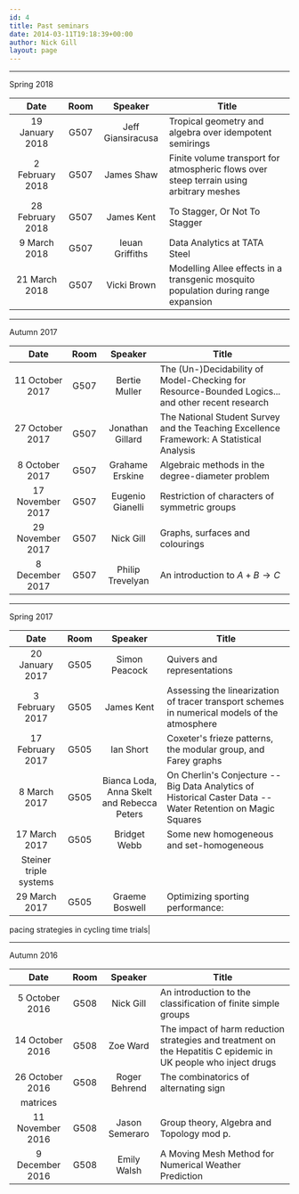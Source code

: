 ```yaml
---
id: 4
title: Past seminars
date: 2014-03-11T19:18:39+00:00
author: Nick Gill
layout: page
---
```


---

Spring 2018

| Date | Room | Speaker | Title |
|:----:|:----:|:-------:|--------|
|19 January 2018| G507 |Jeff Giansiracusa|Tropical geometry and algebra over idempotent semirings|
|2 February 2018| G507 |James Shaw|Finite volume transport for atmospheric flows over steep terrain using arbitrary meshes|
|28 February 2018| G507 |James Kent|To Stagger, Or Not To Stagger|
|9 March 2018| G507|Ieuan Griffiths|Data Analytics at TATA Steel|
|21 March 2018| G507 |Vicki Brown|Modelling Allee effects in a transgenic mosquito population during range expansion|

---

Autumn 2017 

| Date | Room | Speaker | Title |
|:----:|:----:|:-------:|--------|
|11 October 2017| G507 |Bertie Muller|The (Un-)Decidability of Model-Checking for Resource-Bounded Logics... and other recent research |
|27 October 2017| G507 |Jonathan Gillard|The National Student Survey and the Teaching Excellence Framework: A Statistical Analysis|
|8 October 2017| G507 |Grahame Erskine|Algebraic methods in the degree-diameter problem|
|17 November 2017| G507|Eugenio Gianelli|Restriction of characters of symmetric groups|
|29 November 2017| G507 |Nick Gill|Graphs, surfaces and colourings|
|8 December 2017| G507 |Philip Trevelyan|An introduction to $A+B\to C$|

---

Spring 2017

| Date | Room | Speaker | Title |
|:----:|:----:|:-------:|--------|
|20 January 2017| G505 |Simon Peacock|Quivers and representations|
|3 February 2017| G505 |James Kent|Assessing the linearization of tracer transport schemes in numerical models of the atmosphere|
|17 February 2017| G505 |Ian Short|Coxeter's frieze patterns, the modular group, and Farey graphs|
|8 March 2017| G505|Bianca Loda, Anna Skelt and Rebecca Peters|On Cherlin's Conjecture -- Big Data Analytics of Historical Caster Data -- Water Retention on Magic Squares|
|17 March 2017| G505 |Bridget Webb|Some new homogeneous and set-homogeneous
Steiner triple systems|
|29 March 2017| G505 |Graeme Boswell|Optimizing sporting performance:
pacing strategies in cycling time
trials|

---

Autumn 2016

| Date | Room | Speaker | Title |
|:----:|:----:|:-------:|--------|
|5 October 2016| G508 | Nick Gill |An introduction to the classification of finite simple groups|
|14 October 2016| G508 |Zoe Ward|The impact of harm reduction strategies and treatment on the Hepatitis C epidemic in UK people who inject drugs|
|26 October 2016| G508|Roger Behrend|The combinatorics of alternating sign
matrices|
|11 November 2016| G508|Jason Semeraro|Group theory, Algebra and Topology mod p.|
|9 December 2016| G508 |Emily Walsh|A Moving Mesh Method for Numerical Weather Prediction|

